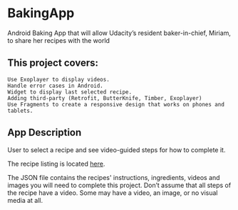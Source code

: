 # BakingApp
Android Baking App that will allow Udacity’s resident baker-in-chief, Miriam, to share her recipes with the world

## This project covers:
    Use Exoplayer to display videos.
    Handle error cases in Android.
    Widget to display last selected recipe.
    Adding third-party (Retrofit, ButterKnife, Timber, Exoplayer)
    Use Fragments to create a responsive design that works on phones and tablets.
    
## App Description

User to select a recipe and see video-guided steps for how to complete it.

The recipe listing is located [here](http://go.udacity.com/android-baking-app-json).

The JSON file contains the recipes' instructions, ingredients, videos and images you will need to complete this project. 
Don’t assume that all steps of the recipe have a video. Some may have a video, an image, or no visual media at all.



